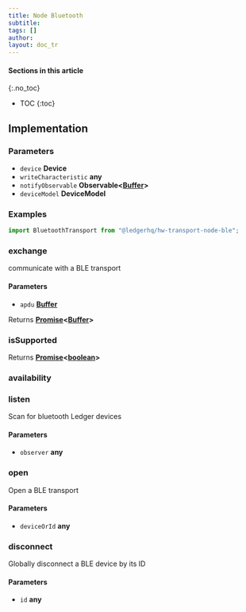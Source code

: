 ```yaml
---
title: Node Bluetooth
subtitle:
tags: []
author:
layout: doc_tr
---
```


#### Sections in this article
{:.no_toc}
* TOC
{:toc}

## Implementation

### Parameters

-   `device` **Device**
-   `writeCharacteristic` **any**
-   `notifyObservable` **Observable&lt;[Buffer](https://nodejs.org/api/buffer.html)>**
-   `deviceModel` **DeviceModel**

### Examples

```js
import BluetoothTransport from "@ledgerhq/hw-transport-node-ble";
```

### exchange

communicate with a BLE transport

#### Parameters

-   `apdu` **[Buffer](https://nodejs.org/api/buffer.html)**

Returns **[Promise](https://developer.mozilla.org/docs/Web/JavaScript/Reference/Global_Objects/Promise)&lt;[Buffer](https://nodejs.org/api/buffer.html)>**

### isSupported

Returns **[Promise](https://developer.mozilla.org/docs/Web/JavaScript/Reference/Global_Objects/Promise)&lt;[boolean](https://developer.mozilla.org/docs/Web/JavaScript/Reference/Global_Objects/Boolean)>**

### availability

### listen

Scan for bluetooth Ledger devices

#### Parameters

-   `observer` **any**

### open

Open a BLE transport

#### Parameters

-   `deviceOrId` **any**

### disconnect

Globally disconnect a BLE device by its ID

#### Parameters

-   `id` **any**
